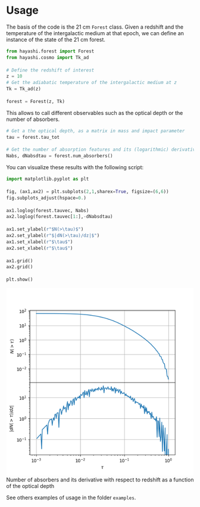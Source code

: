 # Usage

The basis of the code is the 21 cm `Forest` class. Given a redshift and the temperature of the intergalactic medium at that epoch, we can define an instance of the state of the 21 cm forest.

```py
from hayashi.forest import Forest
from hayashi.cosmo import Tk_ad

# Define the redshift of interest
z = 10
# Get the adiabatic temperature of the intergalactic medium at z
Tk = Tk_ad(z)

forest = Forest(z, Tk)
```

This allows to call different observables such as the optical depth or the number of absorbers.

```py
# Get a the optical depth, as a matrix in mass and impact parameter
tau = forest.tau_tot

# Get the number of absorption features and its (logarithmic) derivative with respect to tau
Nabs, dNabsdtau = forest.num_absorbers()
```

You can visualize these results with the following script:

```python
import matplotlib.pyplot as plt

fig, (ax1,ax2) = plt.subplots(2,1,sharex=True, figsize=(6,6))
fig.subplots_adjust(hspace=0.)

ax1.loglog(forest.tauvec, Nabs)
ax2.loglog(forest.tauvec[1:],-dNabsdtau)

ax1.set_ylabel(r"$N(>\tau)$")
ax2.set_ylabel(r"$|dN(>\tau)/dz|$")
ax1.set_xlabel(r"$\tau$")
ax2.set_xlabel(r"$\tau$")

ax1.grid()
ax2.grid()

plt.show()
```

![Number of absorbers and its derivative with respect to redshift as a function of the optical depth](img/absorbers.png "Number of absorbers and its derivative with respect to redshift as a function of the optical depth")
Number of absorbers and its derivative with respect to redshift as a function of the optical depth

See others examples of usage in the folder `examples`.